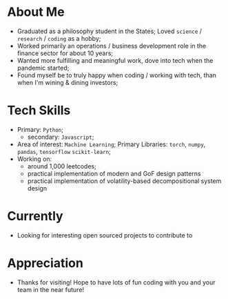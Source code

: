 About Me
========
* Graduated as a philosophy student in the States; Loved `science` / `research` / `coding` as a hobby;
* Worked primarily an operations / business development role in the finance sector for about 10 years;
* Wanted more fulfilling and meaningful work, dove into tech when the pandemic started;
* Found myself be to truly happy when coding / working with tech, than when I'm wining & dining investors;


Tech Skills
===========
* Primary: `Python`; 
    * secondary: `Javascript`;
* Area of interest: `Machine Learning`; Primary Libraries: `torch`, `numpy`, `pandas`, `tensorflow` `scikit-learn`;
* Working on: 
    * around 1,000 leetcodes;
    * practical implementation of modern and GoF design patterns 
    * practical implementation of volatility-based decompositional system design


Currently
=========
* Looking for interesting open sourced projects to contribute to


Appreciation
============
* Thanks for visiting! Hope to have lots of fun coding with you and your team in the near future!




<!---
PatternFinder/PatternFinder is a ✨ special ✨ repository because its `README.md` (this file) appears on your GitHub profile.
You can click the Preview link to take a look at your changes.
--->
